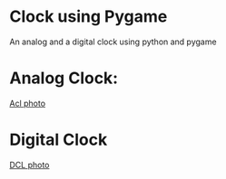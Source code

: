 # Clock using Pygame
An analog and a digital clock using python and pygame 

# Analog Clock:

[Acl photo](https://i.imgur.com/BYP2vpC.png)

# Digital Clock

[DCL photo](https://i.imgur.com/DejIbIQ.png)
